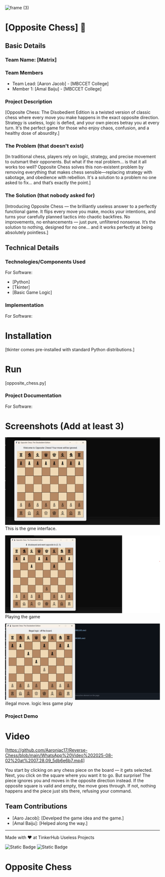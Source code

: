 <img width="3188" height="1202" alt="frame (3)" src="https://github.com/user-attachments/assets/517ad8e9-ad22-457d-9538-a9e62d137cd7" />


# [Opposite Chess] 🎯


## Basic Details
### Team Name: [Matrix]


### Team Members
- Team Lead: [Aaron Jacob] - [MBCCET College]
- Member 1: [Amal Baiju] - [MBCCET College]


### Project Description
[Opposite Chess: The Disobedient Edition is a twisted version of classic chess where every move you make happens in the exact opposite direction. Strategy is useless, logic is defied, and your own pieces betray you at every turn. It's the perfect game for those who enjoy chaos, confusion, and a healthy dose of absurdity.]

### The Problem (that doesn't exist)
[In traditional chess, players rely on logic, strategy, and precise movement to outsmart their opponents. But what if the real problem… is that it all works too well? Opposite Chess solves this non-existent problem by removing everything that makes chess sensible—replacing strategy with sabotage, and obedience with rebellion. It's a solution to a problem no one asked to fix… and that’s exactly the point.]

### The Solution (that nobody asked for)
[Introducing Opposite Chess — the brilliantly useless answer to a perfectly functional game. It flips every move you make, mocks your intentions, and turns your carefully planned tactics into chaotic backfires. No improvements, no enhancements — just pure, unfiltered nonsense. It’s the solution to nothing, designed for no one… and it works perfectly at being absolutely pointless.]

## Technical Details
### Technologies/Components Used
For Software:
- [Python]
- [Tkinter]
- [Basic Game Logic]
  



### Implementation
For Software:
# Installation
[tkinter comes pre-installed with standard Python distributions.]

# Run
[opposite_chess.py]

### Project Documentation
For Software:

# Screenshots (Add at least 3)
![Screenshot 1](https://github.com/Aaronjac17/Reverse-Chess/blob/main/Screenshot%202025-08-02%20063249.png)
This is the gme interface.

![Screenshot2](https://github.com/Aaronjac17/Reverse-Chess/blob/main/Screenshot%202025-08-02%20065049.png)
Playing the game

![Screenshot3](https://github.com/Aaronjac17/Reverse-Chess/blob/main/Screenshot%202025-08-02%20065742.png)
illegal move. logic less game play 



### Project Demo
# Video
[https://github.com/Aaronjac17/Reverse-Chess/blob/main/WhatsApp%20Video%202025-08-02%20at%2007.28.09_5db6e6b7.mp4]

You start by clicking on any chess piece on the board — it gets selected.
Next, you click on the square where you want it to go.
But surprise! The piece ignores you and moves in the opposite direction instead.
If the opposite square is valid and empty, the move goes through.
If not, nothing happens and the piece just sits there, refusing your command.

## Team Contributions
- [Aaro Jacob]: [Develped the game idea and the game.]
- [Amal Baiju]: [Helped along the way.]


---
Made with ❤️ at TinkerHub Useless Projects 

![Static Badge](https://img.shields.io/badge/TinkerHub-24?color=%23000000&link=https%3A%2F%2Fwww.tinkerhub.org%2F)
![Static Badge](https://img.shields.io/badge/UselessProjects--25-25?link=https%3A%2F%2Fwww.tinkerhub.org%2Fevents%2FQ2Q1TQKX6Q%2FUseless%2520Projects)


# Opposite Chess

